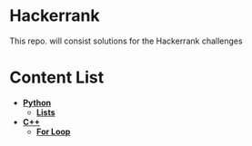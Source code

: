 # Hackerrank

This repo. will consist solutions for the Hackerrank challenges 

# Content List
- **[Python](https://github.com/Omega-Centauri-21/Hackerrank/tree/main/Python)**
  - **[Lists](https://github.com/Omega-Centauri-21/Hackerrank/tree/main/Python/Lists)**
- **[C++](https://github.com/Omega-Centauri-21/Hackerrank/tree/main/C%2B%2B)**
  - **[For Loop](https://github.com/Omega-Centauri-21/Hackerrank/blob/main/C%2B%2B/For_Loop.cpp)**
